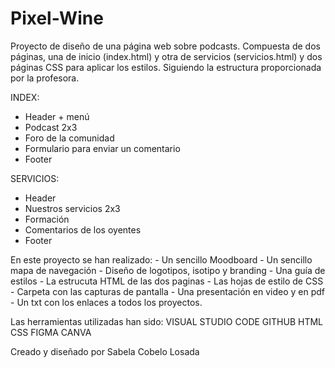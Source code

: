 # Pixel-Wine

Proyecto de diseño de una página web sobre podcasts.
Compuesta de dos páginas, una de inicio (index.html) y otra de servicios (servicios.html) y dos páginas CSS para aplicar los estilos.
Siguiendo la estructura proporcionada por la profesora.


INDEX:
- Header + menú
- Podcast 2x3
- Foro de la comunidad
- Formulario para enviar un comentario
- Footer

SERVICIOS:
- Header
- Nuestros servicios 2x3
- Formación
- Comentarios de los oyentes
- Footer


En este proyecto se han realizado:
    - Un sencillo Moodboard
    - Un sencillo mapa de navegación
    - Diseño de logotipos, isotipo y branding
    - Una guía de estilos
    - La estrucuta HTML de las dos paginas
    - Las hojas de estilo de CSS
    - Carpeta con las capturas de pantalla
    - Una presentación en video y en pdf
    - Un txt con los enlaces a todos los proyectos.

Las herramientas utilizadas han sido:
    VISUAL STUDIO CODE
    GITHUB
    HTML
    CSS
    FIGMA
    CANVA


Creado y diseñado por Sabela Cobelo Losada
